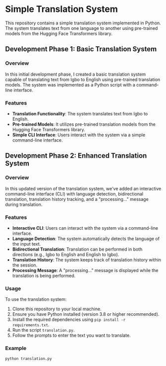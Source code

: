 # Simple Translation System

This repository contains a simple translation system implemented in Python. The system translates text from one language to another using pre-trained models from the Hugging Face Transformers library.

## Development Phase 1: Basic Translation System

### Overview

In this initial development phase, I created a basic translation system capable of translating text from Igbo to English using pre-trained translation models. The system was implemented as a Python script with a command-line interface.

### Features

- **Translation Functionality**: The system translates text from Igbo to English.
- **Pre-trained Models**: It utilizes pre-trained translation models from the Hugging Face Transformers library.
- **Simple CLI Interface**: Users interact with the system via a simple command-line interface.

## Development Phase 2: Enhanced Translation System

### Overview

In this updated version of the translation system, we've added an interactive command-line interface (CLI) with language detection, bidirectional translation, translation history tracking, and a "processing..." message during translation.

### Features

- **Interactive CLI**: Users can interact with the system via a command-line interface.
- **Language Detection**: The system automatically detects the language of the input text.
- **Bidirectional Translation**: Translation can be performed in both directions (e.g., Igbo to English and English to Igbo).
- **Translation History**: The system keeps track of translation history within the session.
- **Processing Message**: A "processing..." message is displayed while the translation is being performed.

### Usage

To use the translation system:

1. Clone this repository to your local machine.
2. Ensure you have Python installed (version 3.8 or higher recommended).
3. Install the required dependencies using `pip install -r requirements.txt`.
4. Run the script `translation.py`.
5. Follow the prompts to enter the text you want to translate.

### Example

```bash
python translation.py
